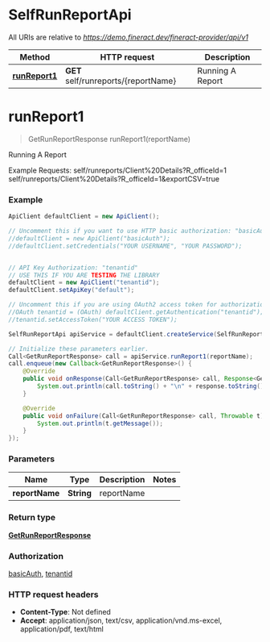 # SelfRunReportApi

All URIs are relative to *https://demo.fineract.dev/fineract-provider/api/v1*

Method | HTTP request | Description
------------- | ------------- | -------------
[**runReport1**](SelfRunReportApi.md#runReport1) | **GET** self/runreports/{reportName} | Running A Report

<a name="runReport1"></a>
# **runReport1**
> GetRunReportResponse runReport1(reportName)

Running A Report

Example Requests:   self/runreports/Client%20Details?R_officeId&#x3D;1   self/runreports/Client%20Details?R_officeId&#x3D;1&amp;exportCSV&#x3D;true

### Example
```java
ApiClient defaultClient = new ApiClient();

// Uncomment this if you want to use HTTP basic authorization: "basicAuth"
//defaultClient = new ApiClient("basicAuth");
//defaultClient.setCredentials("YOUR USERNAME", "YOUR PASSWORD");


// API Key Authorization: "tenantid"
// USE THIS IF YOU ARE TESTING THE LIBRARY
defaultClient = new ApiClient("tenantid");
defaultClient.setApiKey("default");

// Uncomment this if you are using OAuth2 access token for authorization: "tenantid"
//OAuth tenantid = (OAuth) defaultClient.getAuthentication("tenantid");
//tenantid.setAccessToken("YOUR ACCESS TOKEN");

SelfRunReportApi apiService = defaultClient.createService(SelfRunReportApi.class);

// Initialize these parameters earlier.
Call<GetRunReportResponse> call = apiService.runReport1(reportName);
call.enqueue(new Callback<GetRunReportResponse>() {
    @Override
    public void onResponse(Call<GetRunReportResponse> call, Response<GetRunReportResponse> response) {
        System.out.println(call.toString() + "\n" + response.toString());
    }

    @Override
    public void onFailure(Call<GetRunReportResponse> call, Throwable t) {
        System.out.println(t.getMessage());
    }
});

```

### Parameters

Name | Type | Description  | Notes
------------- | ------------- | ------------- | -------------
 **reportName** | **String**| reportName |

### Return type

[**GetRunReportResponse**](GetRunReportResponse.md)

### Authorization

[basicAuth](../README.md#basicAuth), [tenantid](../README.md#tenantid)

### HTTP request headers

 - **Content-Type**: Not defined
 - **Accept**: application/json, text/csv, application/vnd.ms-excel, application/pdf, text/html

